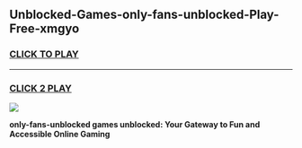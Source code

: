 
## Unblocked-Games-only-fans-unblocked-Play-Free-xmgyo
<h3>
<a href="https://premium76.site?title=only-fans-unblocked&ref=23A">CLICK TO PLAY</a></h3>
<hr>

<h3>
<a href="https://premium76.site?title=only-fans-unblocked&ref=23A">CLICK 2 PLAY</a>
  
</h3>

<a href="https://premium76.site?title=only-fans-unblocked&ref=23A"><img src="https://clearcache.store/games.png"></a>


**only-fans-unblocked games unblocked: Your Gateway to Fun and Accessible Online Gaming**
